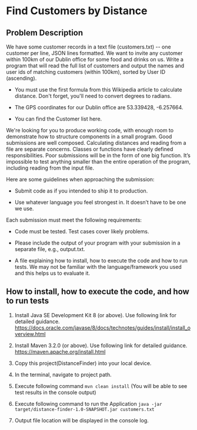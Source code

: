 # Find Customers by Distance #

## Problem Description ##

We have some customer records in a text file (customers.txt) -- one customer per line, JSON lines formatted. We want to invite any customer within 100km of our Dublin office for some food and drinks on us. Write a program that will read the full list of customers and output the names and user ids of matching customers (within 100km), sorted by User ID (ascending).

* You must use the first formula from this Wikipedia article to calculate distance. Don't forget, you'll need to convert degrees to radians.

* The GPS coordinates for our Dublin office are 53.339428, -6.257664.

* You can find the Customer list here.

We're looking for you to produce working code, with enough room to demonstrate how to structure components in a small program. Good submissions are well composed. Calculating distances and reading from a file are separate concerns. Classes or functions have clearly defined responsibilities.  Poor submissions will be in the form of one big function. It’s impossible to test anything smaller than the entire operation of the program, including reading from the input file.



Here are some guidelines when approaching the submission:

* Submit code as if you intended to ship it to production.

* Use whatever language you feel strongest in. It doesn’t have to be one we use.



Each submission must meet the following requirements:

* Code must be tested. Test cases cover likely problems.

* Please include the output of your program with your submission in a separate file, e.g., output.txt.

* A file explaining how to install, how to execute the code and how to run tests. We may not be familiar with the language/framework you used and this helps us to evaluate it.


## How to install, how to execute the code, and how to run tests ##

1. Install Java SE Development Kit 8 (or above). Use following link for detailed guidance. https://docs.oracle.com/javase/8/docs/technotes/guides/install/install_overview.html

2. Install Maven 3.2.0 (or above). Use following link for detailed guidance. https://maven.apache.org/install.html

3. Copy this project(DistanceFinder) into your local device.

4. In the terminal, navigate to project path.

5. Execute following command `mvn clean install` (You will be able to see test results in the console output)

6. Execute following command to run the Application `java -jar target/distance-finder-1.0-SNAPSHOT.jar customers.txt`

7. Output file location will be displayed in the console log.
